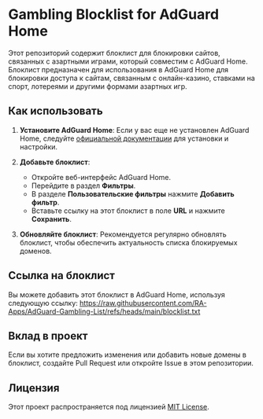 # Gambling Blocklist for AdGuard Home

Этот репозиторий содержит блоклист для блокировки сайтов, связанных с азартными играми, который совместим с AdGuard Home. Блоклист предназначен для использования в AdGuard Home для блокировки доступа к сайтам, связанным с онлайн-казино, ставками на спорт, лотереями и другими формами азартных игр.

## Как использовать

1. **Установите AdGuard Home**: Если у вас еще не установлен AdGuard Home, следуйте [официальной документации](https://github.com/AdguardTeam/AdGuardHome) для установки и настройки.

2. **Добавьте блоклист**:
   - Откройте веб-интерфейс AdGuard Home.
   - Перейдите в раздел **Фильтры**.
   - В разделе **Пользовательские фильтры** нажмите **Добавить фильтр**.
   - Вставьте ссылку на этот блоклист в поле **URL** и нажмите **Сохранить**.

3. **Обновляйте блоклист**: Рекомендуется регулярно обновлять блоклист, чтобы обеспечить актуальность списка блокируемых доменов.

## Ссылка на блоклист
Вы можете добавить этот блоклист в AdGuard Home, используя следующую ссылку:
https://raw.githubusercontent.com/RA-Apps/AdGuard-Gambling-List/refs/heads/main/blocklist.txt

## Вклад в проект
Если вы хотите предложить изменения или добавить новые домены в блоклист, создайте Pull Request или откройте Issue в этом репозитории.

## Лицензия
Этот проект распространяется под лицензией [MIT License](LICENSE).
